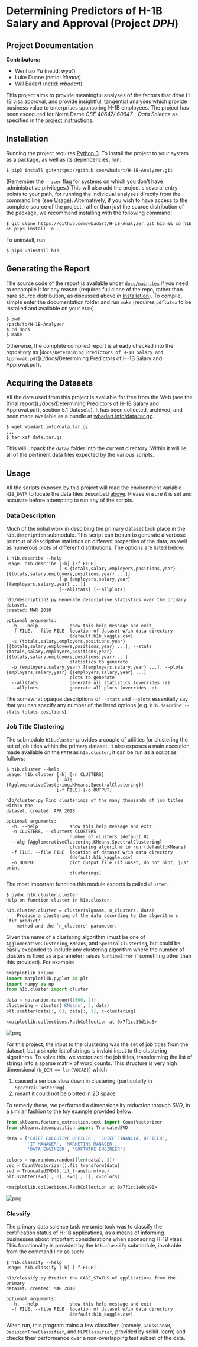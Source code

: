 
# Determining Predictors of H-1B Salary and Approval (Project *DPH*)

## Project Documentation

**Contributors:**
- Wenhao Yu (netid: *wyu1*)
- Luke Duane (netid: *lduane*)
- Will Badart (netid: *wbadart*)

This project aims to provide meaningful analyses of the factors that drive H-1B visa approval, and provide insightful, tangential analyses which provide business value to enterprises sponsoring H-1B employees. The project has been excecuted for Notre Dame *CSE 40647/ 60647 - Data Science* as specified in the [project instructions](http://www.meng-jiang.com/teaching/CSE647Spring18-Project.pdf).

## Installation

Running the project requires [Python 3](https://www.python.org/downloads/release/python-365/). To install the project to your system as a package, as well as its dependencies, run:

    $ pip3 install git+https://github.com/wbadart/H-1B-Analyzer.git

(Remember the `--user` flag for systems on which you don't have administrative privileges.) This will also add the project's several entry points to your path, for running the individual analyses directly from the command line (see [Usage](#Usage)). Alternatively, if you wish to have access to the complete source of the project, rather than just the source distribution of the package, we recommend installing with the following command:

```
$ git clone https://github.com/wbadart/H-1B-Analyzer.git h1b && cd h1b && pip3 install -e .
```

To uninstall, run:

    $ pip3 uninstall h1b

## Generating the Report

The source code of the report is available under [`docs/main.tex`](./docs/main.tex) if you need to recompile it for any reason (requires full clone of the repo, rather than bare source distribution, as discussed above in [Installation](#Installation)). To compile, simple enter the documentation folder and run `make` (requires `pdflatex` to be installed and available on your `PATH`).

```
$ pwd
/path/to/H-1B-Analyzer
$ cd docs
$ make
```

Otherwise, the complete compiled report is already checked into the repository as [`docs/Determining Predictors of H-1B Salary and Approval.pdf`](./docs/Determining Predictors of H-1B Salary and Approval.pdf).

## Acquiring the Datasets

All the data used from this project is available for free from the Web (see the [final report](./docs/Determining Predictors of H-1B Salary and Approval.pdf), section 5.1 Datasets). It has been collected, archived, and been made available as a bundle at [wbadart.info/data.tar.gz](https://wbadart.info/data.tar.gz).

```
$ wget wbadart.info/data.tar.gz
...
$ tar xzf data.tar.gz
```

This will unpack the `data/` folder into the current directory. Within it will lie all of the pertinent data files expected by the various scripts.

## Usage

All the scripts exposed by this project will read the environment variable `H1B_DATA` to locate the data files described [above](#Acquiring-the-Datasets). Please ensure it is set and accurate before attempting to run any of the scripts.

### Data Description

Much of the initial work in descibing the primary dataset took place in the `h1b.description` submodule. This script can be run to generate a verbose printout of descriptive statistics on different properties of the data, as well as numerous plots of different distributions. The options are listed below:

```
$ h1b.describe --help
usage: h1b.describe [-h] [-f FILE]
                    [-s {totals,salary,employers,positions,year} [{totals,salary,employers,positions,year} ...]]
                    [-p {employers,salary,year} [{employers,salary,year} ...]]
                    [--allstats] [--allplots]

h1b/description2.py Generate descriptive statistics over the primary dataset.
created: MAR 2018

optional arguments:
  -h, --help            show this help message and exit
  -f FILE, --file FILE  location of dataset w/in data directory
                        (default:h1b_kaggle.csv)
  -s {totals,salary,employers,positions,year} [{totals,salary,employers,positions,year} ...], --stats {totals,salary,employers,positions,year} [{totals,salary,employers,positions,year} ...]
                        statistics to generate
  -p {employers,salary,year} [{employers,salary,year} ...], --plots {employers,salary,year} [{employers,salary,year} ...]
                        plots to generate
  --allstats            generate all statistics (overrides -s)
  --allplots            generate all plots (overrides -p)
```

The somewhat opaque descriptions of `--stats` and `--plots` essentially say that you can specify any number of the listed options (e.g. `h1b.describe --stats totals positions`).

### Job Title Clustering

The submodule `h1b.cluster` provides a couple of utilities for clustering the set of job titles within the primary dataset. It also exposes a main execution, made available on the `PATH` as `h1b.cluster`; it can be run as a script as follows:

```
$ h1b.cluster --help
usage: h1b.cluster [-h] [-n CLUSTERS]
                   [--alg {AgglomerativeClustering,KMeans,SpectralClustering}]
                   [-f FILE] [-o OUTPUT]

h1b/cluster.py Find clusterings of the many thousands of job titles within the
dataset. created: APR 2018

optional arguments:
  -h, --help            show this help message and exit
  -n CLUSTERS, --clusters CLUSTERS
                        number of clusters (default:8)
  --alg {AgglomerativeClustering,KMeans,SpectralClustering}
                        clustering algorithm to run (default:KMeans)
  -f FILE, --file FILE  location of dataset w/in data directory
                        (default:h1b_kaggle.csv)
  -o OUTPUT             plot output file (if unset, do not plot, just print
                        clusterings)
```

The most important function this module exports is called `cluster`.

```
$ pydoc h1b.cluster.cluster
Help on function cluster in h1b.cluster:

h1b.cluster.cluster = cluster(algname, n_clusters, data)
    Produce a clustering of the data according to the algorithm's `fit_predict'
    method and the `n_clusters' parameter.
```

Given the name of a clustering algorithm (must be one of `AgglomerativeClustering`, `KMeans`, and `SpectralClustering`, but could be easily expanded to include any clustering algorithm where the number of clusters is fixed as a parameter; raises `RuntimeError` if something other than this provided). For example:


```python
%matplotlib inline
import matplotlib.pyplot as plt
import numpy as np
from h1b.cluster import cluster

data = np.random.random((1000, 2))
clustering = cluster('KMeans', 3, data)
plt.scatter(data[:, 0], data[:, 1], c=clustering)
```




    <matplotlib.collections.PathCollection at 0x7f1cc36d1ba8>




![png](docs/images/output_7_1.png)


For this project, the input to the clustering was the set of job titles from the dataset, but a simple list of strings is invlaid input to the clustering algorithms. To solve this, we vectorized the job titles, transforming the list of strings into a sparse matrix of word counts. This structure is very high dimensional (`N_DIM == len(VOCAB)`) which

1. caused a serious slow down in clustering (particularly in `SpectralClustering`)
2. meant it could not be plotted in 2D space

To remedy these, we performed a dimensionality reduction through *SVD*, in a similar fashion to the toy example provided below:


```python
from sklearn.feature_extraction.text import CountVectorizer
from sklearn.decomposition import TruncatedSVD

data = ['CHIEF EXECUTIVE OFFICER', 'CHIEF FINANCIAL OFFICER',
        'IT MANAGER', 'MARKETING MANAGER',
        'DATA ENGINEER', 'SOFTWARE ENGINEER']

colors = np.random.random((len(data), 3))
vec = CountVectorizer().fit_transform(data)
svd = TruncatedSVD().fit_transform(vec)
plt.scatter(svd[:, 0], svd[:, 1], c=colors)
```




    <matplotlib.collections.PathCollection at 0x7f1cc1e0ca90>




![png](docs/images/output_9_1.png)


### Classify

The primary data science task we undertook was to classify the certification status of H-1B applications, as a means of informing businesses about important considerations when sponsoring H-1B visas. This functionality is provided by the `h1b.classify` submodule, invokable from the command line as such:

```
$ h1b.classify --help
usage: h1b.classify [-h] [-f FILE]

h1b/classify.py Predict the CASE_STATUS of applications from the primary
dataset. created: MAR 2018

optional arguments:
  -h, --help            show this help message and exit
  -f FILE, --file FILE  location of dataset w/in data directory
                        (default:h1b_kaggle.csv)
```

When run, this program trains a few classifiers (namely, `GaussianNB`, `DecisionTreeClassifier`, and `MLPClassifier`, provided by scikit-learn) and checks their performance over a non-overlapping test subset of the data.

